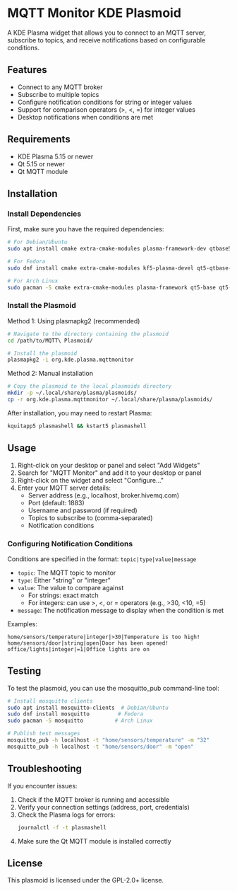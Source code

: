 # MQTT Monitor KDE Plasmoid

A KDE Plasma widget that allows you to connect to an MQTT server, subscribe to topics, and receive notifications based on configurable conditions.

## Features

- Connect to any MQTT broker
- Subscribe to multiple topics
- Configure notification conditions for string or integer values
- Support for comparison operators (>, <, =) for integer values
- Desktop notifications when conditions are met

## Requirements

- KDE Plasma 5.15 or newer
- Qt 5.15 or newer
- Qt MQTT module

## Installation

### Install Dependencies

First, make sure you have the required dependencies:

```bash
# For Debian/Ubuntu
sudo apt install cmake extra-cmake-modules plasma-framework-dev qtbase5-dev qtdeclarative5-dev libkf5notifications-dev qtmqtt5-dev

# For Fedora
sudo dnf install cmake extra-cmake-modules kf5-plasma-devel qt5-qtbase-devel qt5-qtdeclarative-devel kf5-knotifications-devel qt5-qtmqtt-devel

# For Arch Linux
sudo pacman -S cmake extra-cmake-modules plasma-framework qt5-base qt5-declarative knotifications qt5-mqtt
```

### Install the Plasmoid

Method 1: Using plasmapkg2 (recommended)

```bash
# Navigate to the directory containing the plasmoid
cd /path/to/MQTT\ Plasmoid/

# Install the plasmoid
plasmapkg2 -i org.kde.plasma.mqttmonitor
```

Method 2: Manual installation

```bash
# Copy the plasmoid to the local plasmoids directory
mkdir -p ~/.local/share/plasma/plasmoids/
cp -r org.kde.plasma.mqttmonitor ~/.local/share/plasma/plasmoids/
```

After installation, you may need to restart Plasma:

```bash
kquitapp5 plasmashell && kstart5 plasmashell
```

## Usage

1. Right-click on your desktop or panel and select "Add Widgets"
2. Search for "MQTT Monitor" and add it to your desktop or panel
3. Right-click on the widget and select "Configure..."
4. Enter your MQTT server details:
   - Server address (e.g., localhost, broker.hivemq.com)
   - Port (default: 1883)
   - Username and password (if required)
   - Topics to subscribe to (comma-separated)
   - Notification conditions

### Configuring Notification Conditions

Conditions are specified in the format: `topic|type|value|message`

- `topic`: The MQTT topic to monitor
- `type`: Either "string" or "integer"
- `value`: The value to compare against
  - For strings: exact match
  - For integers: can use >, <, or = operators (e.g., >30, <10, =5)
- `message`: The notification message to display when the condition is met

Examples:
```
home/sensors/temperature|integer|>30|Temperature is too high!
home/sensors/door|string|open|Door has been opened!
office/lights|integer|=1|Office lights are on
```

## Testing

To test the plasmoid, you can use the mosquitto_pub command-line tool:

```bash
# Install mosquitto clients
sudo apt install mosquitto-clients  # Debian/Ubuntu
sudo dnf install mosquitto         # Fedora
sudo pacman -S mosquitto          # Arch Linux

# Publish test messages
mosquitto_pub -h localhost -t "home/sensors/temperature" -m "32"
mosquitto_pub -h localhost -t "home/sensors/door" -m "open"
```

## Troubleshooting

If you encounter issues:

1. Check if the MQTT broker is running and accessible
2. Verify your connection settings (address, port, credentials)
3. Check the Plasma logs for errors:
   ```bash
   journalctl -f -t plasmashell
   ```
4. Make sure the Qt MQTT module is installed correctly

## License

This plasmoid is licensed under the GPL-2.0+ license.